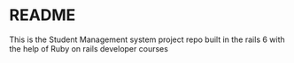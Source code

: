 # README

This is the Student Management system project repo built in the rails 6 with the help of Ruby on rails developer courses
